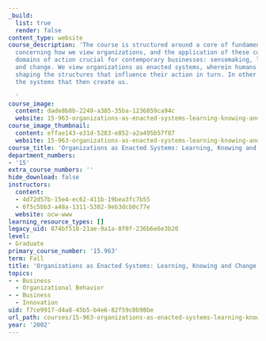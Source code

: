 ```yaml
---
_build:
  list: true
  render: false
content_type: website
course_description: 'The course is structured around a core of fundamental concepts
  concerning how we view organizations, and the application of these concepts to basic
  domains of action crucial for contemporary businesses: sensemaking, learning, knowing,
  and change. We view organizations as enacted systems, wherein humans are continually
  shaping the structures that influence their action in turn. In other words, we create
  the systems that then create us.

  '
course_image:
  content: dade8b8b-2249-a385-35ba-1236859ca94c
  website: 15-963-organizations-as-enacted-systems-learning-knowing-and-change-fall-2002
course_image_thumbnail:
  content: effae143-e31d-5283-e852-a2a495b57f87
  website: 15-963-organizations-as-enacted-systems-learning-knowing-and-change-fall-2002
course_title: 'Organizations as Enacted Systems: Learning, Knowing and Change'
department_numbers:
- '15'
extra_course_numbers: ''
hide_download: false
instructors:
  content:
  - 4d72d57b-15e4-ec62-411b-19bea3fc7b55
  - 6f5c5bb3-a48a-1311-5382-9eb3dcb0c77e
  website: ocw-www
learning_resource_types: []
legacy_uid: 874bf518-21ae-9a1a-8f0f-236b6e6e3b20
level:
- Graduate
primary_course_number: '15.963'
term: Fall
title: 'Organizations as Enacted Systems: Learning, Knowing and Change'
topics:
- - Business
  - Organizational Behavior
- - Business
  - Innovation
uid: f7ce9917-d4a8-45b5-b4e6-82f59c0b98be
url_path: courses/15-963-organizations-as-enacted-systems-learning-knowing-and-change-fall-2002
year: '2002'
---
```


